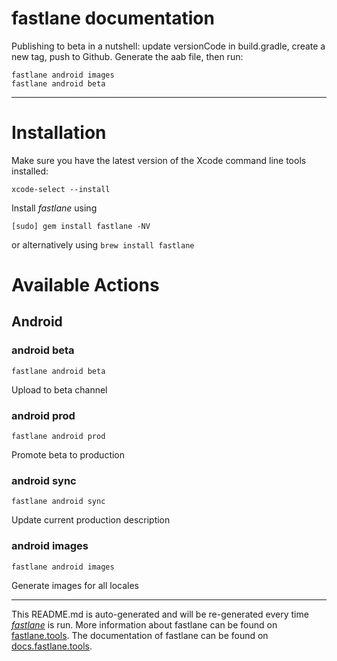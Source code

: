 fastlane documentation
================
Publishing to beta in a nutshell: update versionCode in build.gradle, create a new tag, push to Github.
Generate the aab file, then run:
```
fastlane android images
fastlane android beta
```

----
# Installation

Make sure you have the latest version of the Xcode command line tools installed:

```
xcode-select --install
```

Install _fastlane_ using
```
[sudo] gem install fastlane -NV
```
or alternatively using `brew install fastlane`

# Available Actions
## Android
### android beta
```
fastlane android beta
```
Upload to beta channel
### android prod
```
fastlane android prod
```
Promote beta to production
### android sync
```
fastlane android sync
```
Update current production description
### android images
```
fastlane android images
```
Generate images for all locales

----

This README.md is auto-generated and will be re-generated every time [_fastlane_](https://fastlane.tools) is run.
More information about fastlane can be found on [fastlane.tools](https://fastlane.tools).
The documentation of fastlane can be found on [docs.fastlane.tools](https://docs.fastlane.tools).
